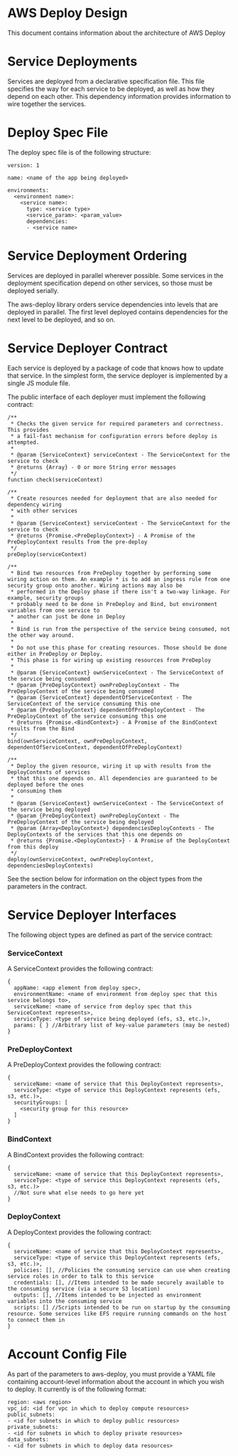 # AWS Deploy Design
This document contains information about the architecture of AWS Deploy

# Service Deployments
Services are deployed from a declarative specification file. This file specifies the
way for each service to be deployed, as well as how they depend on each other. This
dependency information provides information to wire together the services.

# Deploy Spec File
The deploy spec file is of the following structure:
```
version: 1

name: <name of the app being deployed>

environments:
  <environment name>:
    <service name>:
      type: <service type>
      <service_param>: <param_value>
      dependencies:
      - <service name>
```

# Service Deployment Ordering
Services are deployed in parallel wherever possible. Some services in the deployment 
specification depend on other services, so those must be deployed serially.

The aws-deploy library orders service dependencies into levels that are deployed in parallel.
The first level deployed contains dependencies for the next level to be deployed, and so on.

# Service Deployer Contract
Each service is deployed by a package of code that knows how to update that service. In the simplest form, the service deployer is implemented by a single JS module file. 

The public interface of each deployer must implement the following contract:
```
/**
 * Checks the given service for required parameters and correctness. This provides
 * a fail-fast mechanism for configuration errors before deploy is attempted.
 *
 * @param {ServiceContext} serviceContext - The ServiceContext for the service to check
 * @returns {Array} - 0 or more String error messages
 */
function check(serviceContext)

/**
 * Create resources needed for deployment that are also needed for dependency wiring
 * with other services
 *
 * @param {ServiceContext} serviceContext - The ServiceContext for the service to check
 * @returns {Promise.<PreDeployContext>} - A Promise of the PreDeployContext results from the pre-deploy
 */
preDeploy(serviceContext)

/**
 * Bind two resources from PreDeploy together by performing some wiring action on them. An example * is to add an ingress rule from one security group onto another. Wiring actions may also be
 * performed in the Deploy phase if there isn't a two-way linkage. For example, security groups
 * probably need to be done in PreDeploy and Bind, but environment variables from one service to
 * another can just be done in Deploy
 *
 * Bind is run from the perspective of the service being consumed, not the other way around.
 *
 * Do not use this phase for creating resources. Those should be done either in PreDeploy or Deploy.
 * This phase is for wiring up existing resources from PreDeploy
 *
 * @param {ServiceContext} ownServiceContext - The ServiceContext of the service being consumed
 * @param {PreDeployContext} ownPreDeployContext - The PreDeployContext of the service being consumed
 * @param {ServiceContext} dependentOfServiceContext - The ServiceContext of the service consuming this one
 * @param {PreDeployContext} dependentOfPreDeployContext - The PreDeployContext of the service consuming this one
 * @returns {Promise.<BindContext>} - A Promise of the BindContext results from the Bind
 */
bind(ownServiceContext, ownPreDeployContext, dependentOfServiceContext, dependentOfPreDeployContext)

/**
 * Deploy the given resource, wiring it up with results from the DeployContexts of services
 * that this one depends on. All dependencies are guaranteed to be deployed before the ones
 * consuming them
 *
 * @param {ServiceContext} ownServiceContext - The ServiceContext of the service being deployed
 * @param {PreDeployContext} ownPreDeployContext - The PreDeployContext of the service being deployed
 * @param {Array<DeployContext>} dependenciesDeployContexts - The DeployContexts of the services that this one depends on
 * @returns {Promise.<DeployContext>} - A Promise of the DeployContext from this deploy
 */
deploy(ownServiceContext, ownPreDeployContext, dependenciesDeployContexts)
```

See the section below for information on the object types from the parameters in the contract.

# Service Deployer Interfaces
The following object types are defined as part of the service contract:

### ServiceContext
A ServiceContext provides the following contract:
```
{
  appName: <app element from deploy spec>,
  environmentName: <name of environment from deploy spec that this service belongs to>,
  serviceName: <name of service from deploy spec that this ServiceContext represents>,
  serviceType: <type of service being deployed (efs, s3, etc.)>,
  params: { } //Arbitrary list of key-value parameters (may be nested)
}
```

### PreDeployContext
A PreDeployContext provides the following contract:
```
{
  serviceName: <name of service that this DeployContext represents>,
  serviceType: <type of service this DeployContext represents (efs, s3, etc.)>,
  securityGroups: [ 
    <security group for this resource>
  ]
}
```

### BindContext
A BindContext provides the following contract:
```
{
  serviceName: <name of service that this DeployContext represents>,
  serviceType: <type of service this DeployContext represents (efs, s3, etc.)>
  //Not sure what else needs to go here yet
}
```

### DeployContext
A DeployContext provides the following contract:
```
{
  serviceName: <name of service that this DeployContext represents>,
  serviceType: <type of service this DeployContext represents (efs, s3, etc.)>,
  policies: [], //Policies the consuming service can use when creating service roles in order to talk to this service
  credentials: [], //Items intended to be made securely available to the consuming service (via a secure S3 location)
  outputs: [], //Items intended to be injected as environment variables into the consuming service
  scripts: [] //Scripts intended to be run on startup by the consuming resource. Some services like EFS require running commands on the host to connect them in
}
```

# Account Config File
As part of the parameters to aws-deploy, you must provide a YAML file containing account-level information about the account in which you wish to deploy. It currently is of the following format:
```
region: <aws region>
vpc_id: <id for vpc in which to deploy compute resources>
public_subnets:
- <id for subnets in which to deploy public resources>
private_subnets:
- <id for subnets in which to deploy private resources>
data_subnets:
- <id for subnets in which to deploy data resources>
```
